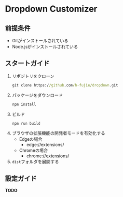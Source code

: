 # Dropdown Customizer

## 前提条件

* Gitがインストールされている
* Node.jsがインストールされている

## スタートガイド

1. リポジトリをクローン
    ```cmd
    git clone https://github.com/h-fujie/dropdown.git
    ```
2. パッケージをダウンロード
    ```cmd
    npm install
    ```
3. ビルド
    ```cmd
    npm run build
    ```
4. ブラウザの拡張機能の開発者モードを有効化する
    * Edgeの場合
        * edge://extensions/
    * Chromeの場合
        * chrome://extensions/
5. `dist`フォルダを展開する

## 設定ガイド

**TODO**
